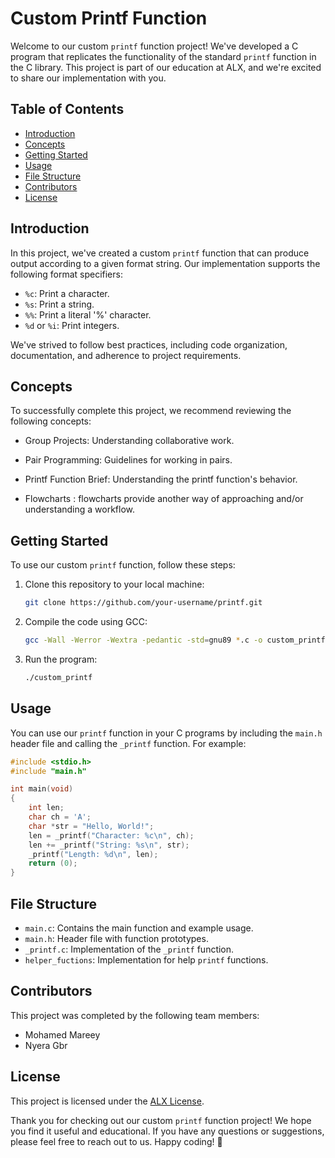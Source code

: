 # Custom Printf Function

Welcome to our custom `printf` function project! We've developed a C program that replicates the functionality of the standard `printf` function in the C library. This project is part of our education at ALX, and we're excited to share our implementation with you.

## Table of Contents
- [Introduction](#introduction)
- [Concepts](#concepts)
- [Getting Started](#getting-started)
- [Usage](#usage)
- [File Structure](#file-structure)
- [Contributors](#contributors)
- [License](#license)

## Introduction

In this project, we've created a custom `printf` function that can produce output according to a given format string. Our implementation supports the following format specifiers:
- `%c`: Print a character.
- `%s`: Print a string.
- `%%`: Print a literal '%' character.
- `%d` or `%i`: Print integers.

We've strived to follow best practices, including code organization, documentation, and adherence to project requirements.

## Concepts

To successfully complete this project, we recommend reviewing the following concepts:
- Group Projects: Understanding collaborative work.
- Pair Programming: Guidelines for working in pairs.

- Printf Function Brief: Understanding the printf function's behavior.
- Flowcharts :  flowcharts provide another way of approaching and/or understanding a workflow.


## Getting Started

To use our custom `printf` function, follow these steps:

1. Clone this repository to your local machine:

   ```bash
   git clone https://github.com/your-username/printf.git
   ```

2. Compile the code using GCC:

   ```bash
   gcc -Wall -Werror -Wextra -pedantic -std=gnu89 *.c -o custom_printf
   ```

3. Run the program:

   ```bash
   ./custom_printf
   ```

## Usage

You can use our `printf` function in your C programs by including the `main.h` header file and calling the `_printf` function. For example:

```c
#include <stdio.h>
#include "main.h"

int main(void)
{
    int len;
    char ch = 'A';
    char *str = "Hello, World!";
    len = _printf("Character: %c\n", ch);
    len += _printf("String: %s\n", str);
    _printf("Length: %d\n", len);
    return (0);
}
```

## File Structure

- `main.c`: Contains the main function and example usage.
- `main.h`: Header file with function prototypes.
- `_printf.c`: Implementation of the `_printf` function.
- `helper_fuctions`: Implementation  for help `printf` functions.

## Contributors

This project was completed by the following team members:
- Mohamed Mareey
- Nyera Gbr

## License

This project is licensed under the [ALX License](LICENSE.md).

Thank you for checking out our custom `printf` function project! We hope you find it useful and educational. If you have any questions or suggestions, please feel free to reach out to us. Happy coding! 🚀
